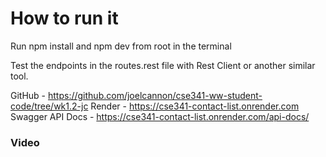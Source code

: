 # How to run it

Run npm install and npm dev from root in the terminal

Test the endpoints in the routes.rest file with Rest Client or another similar tool.

GitHub - https://github.com/joelcannon/cse341-ww-student-code/tree/wk1.2-jc
Render - https://cse341-contact-list.onrender.com
Swagger API Docs - https://cse341-contact-list.onrender.com/api-docs/

### Video
